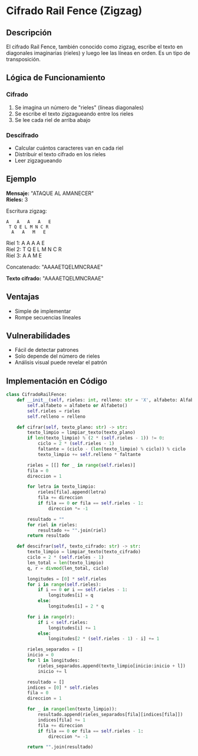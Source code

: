 # Cifrado Rail Fence (Zigzag)

## Descripción

El cifrado Rail Fence, también conocido como zigzag, escribe el texto en diagonales imaginarias (rieles) y luego lee las líneas en orden. Es un tipo de transposición.

## Lógica de Funcionamiento

### Cifrado
1. Se imagina un número de "rieles" (líneas diagonales)
2. Se escribe el texto zigzagueando entre los rieles
3. Se lee cada riel de arriba abajo

### Descifrado
- Calcular cuántos caracteres van en cada riel
- Distribuir el texto cifrado en los rieles
- Leer zigzagueando

## Ejemplo

**Mensaje:** "ATAQUE AL AMANECER"  
**Rieles:** 3  

Escritura zigzag:
```
A   A   A   A   E
 T Q E L M N C R
  A   A   M   E
```

Riel 1: A A A A E  
Riel 2: T Q E L M N C R  
Riel 3: A A M E  

Concatenado: "AAAAETQELMNCRAAE"

**Texto cifrado:** "AAAAETQELMNCRAAE"

## Ventajas

- Simple de implementar
- Rompe secuencias lineales

## Vulnerabilidades

- Fácil de detectar patrones
- Solo depende del número de rieles
- Análisis visual puede revelar el patrón

## Implementación en Código

```python
class CifradoRailFence:
    def __init__(self, rieles: int, relleno: str = 'X', alfabeto: Alfabeto = None):
        self.alfabeto = alfabeto or Alfabeto()
        self.rieles = rieles
        self.relleno = relleno

    def cifrar(self, texto_plano: str) -> str:
        texto_limpio = limpiar_texto(texto_plano)
        if len(texto_limpio) % (2 * (self.rieles - 1)) != 0:
            ciclo = 2 * (self.rieles - 1)
            faltante = (ciclo - (len(texto_limpio) % ciclo)) % ciclo
            texto_limpio += self.relleno * faltante

        rieles = [[] for _ in range(self.rieles)]
        fila = 0
        direccion = 1

        for letra in texto_limpio:
            rieles[fila].append(letra)
            fila += direccion
            if fila == 0 or fila == self.rieles - 1:
                direccion *= -1

        resultado = ""
        for riel in rieles:
            resultado += "".join(riel)
        return resultado

    def descifrar(self, texto_cifrado: str) -> str:
        texto_limpio = limpiar_texto(texto_cifrado)
        ciclo = 2 * (self.rieles - 1)
        len_total = len(texto_limpio)
        q, r = divmod(len_total, ciclo)

        longitudes = [0] * self.rieles
        for i in range(self.rieles):
            if i == 0 or i == self.rieles - 1:
                longitudes[i] = q
            else:
                longitudes[i] = 2 * q

        for i in range(r):
            if i < self.rieles:
                longitudes[i] += 1
            else:
                longitudes[2 * (self.rieles - 1) - i] += 1

        rieles_separados = []
        inicio = 0
        for l in longitudes:
            rieles_separados.append(texto_limpio[inicio:inicio + l])
            inicio += l

        resultado = []
        indices = [0] * self.rieles
        fila = 0
        direccion = 1

        for _ in range(len(texto_limpio)):
            resultado.append(rieles_separados[fila][indices[fila]])
            indices[fila] += 1
            fila += direccion
            if fila == 0 or fila == self.rieles - 1:
                direccion *= -1

        return "".join(resultado)
```